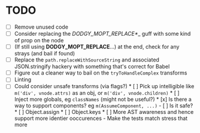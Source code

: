 TODO
====

- [ ] Remove unused code
- [ ] Consider replacing the __DODGY_MOPT_REPLACE_*__ guff with some kind of
      prop on the node
- [ ] (If still using __DODGY_MOPT_REPLACE__...) at the end, check for any
      strays (and bail if found)
- [ ] Replace the `path.replaceWithSourceString` and associated JSON.stringify
      hackery with something that's correct for Babel
- [ ] Figure out a cleaner way to bail on the `tryToHandleComplex` transforms
- [ ] Linting
- [ ] Could consider unsafe transforms (via flags?)
      * [ ] Pick up intelligible like `m('div', vnode.attrs)` as an obj,
            or `m('div', vnode.children)`
      * [ ] Inject more globals, eg `classNames` (might not be useful?)
      * [x] Is there a way to support components? eg `m(AssumeComponent, ...)`
            - [ ] Is it safe?
      * [ ] Object.assign
      * [ ] Object.keys
      * [ ] More AST awareness and hence support more identier ooccurences
            - Make the tests match stress that more
